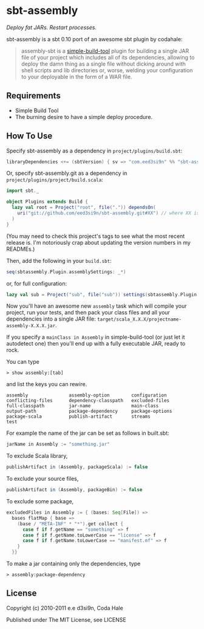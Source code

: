 sbt-assembly
============

*Deploy fat JARs. Restart processes.*

sbt-assembly is a sbt 0.10 port of an awesome sbt plugin by codahale:

> assembly-sbt is a [simple-build-tool](http://code.google.com/p/simple-build-tool/)
plugin for building a single JAR file of your project which includes all of its
dependencies, allowing to deploy the damn thing as a single file without dicking
around with shell scripts and lib directories or, worse, welding your
configuration to your deployable in the form of a WAR file.

Requirements
------------

* Simple Build Tool
* The burning desire to have a simple deploy procedure.


How To Use
----------

Specify sbt-assembly as a dependency in `project/plugins/build.sbt`:

```scala
libraryDependencies <+= (sbtVersion) { sv => "com.eed3si9n" %% "sbt-assembly" % ("sbt" + sv + "_0.4") }
```

Or, specify sbt-assembly.git as a dependency in `project/plugins/project/build.scala`:

```scala
import sbt._

object Plugins extends Build {
  lazy val root = Project("root", file(".")) dependsOn(
    uri("git://github.com/eed3si9n/sbt-assembly.git#XX") // where XX is branch
  )
}
```

(You may need to check this project's tags to see what the most recent release
is. I'm notoriously crap about updating the version numbers in my READMEs.)

Then, add the following in your `build.sbt`:

```scala
seq(sbtassembly.Plugin.assemblySettings: _*)
```

or, for full configuration:

```scala
lazy val sub = Project("sub", file("sub")) settings(sbtassembly.Plugin.assemblySettings: _*)
```

Now you'll have an awesome new `assembly` task which will compile your project,
run your tests, and then pack your class files and all your dependencies into a
single JAR file: `target/scala_X.X.X/projectname-assembly-X.X.X.jar`.

If you specify a `mainClass in Assembly` in simple-build-tool (or just let it autodetect
one) then you'll end up with a fully executable JAR, ready to rock.

You can type

    > show assembly:[tab]

and list the keys you can rewire.

    assembly               assembly-option        configuration
    conflicting-files      dependency-classpath   excluded-files
    full-classpath         jar-name               main-class
    output-path            package-dependency     package-options
    package-scala          publish-artifact       streams
    test

For example the name of the jar can be set as follows in built.sbt:

```scala
jarName in Assembly := "something.jar"
```

To exclude Scala library,

```scala
publishArtifact in (Assembly, packageScala) := false
```

To exclude your source files,

```scala
publishArtifact in (Assembly, packageBin) := false
```

To exclude some package,

```scala
excludedFiles in Assembly := { (bases: Seq[File]) =>
  bases flatMap { base =>
    (base / "META-INF" * "*").get collect {
      case f if f.getName == "something" => f
      case f if f.getName.toLowerCase == "license" => f
      case f if f.getName.toLowerCase == "manifest.mf" => f
    }
  }}
```

To make a jar containing only the dependencies, type

    > assembly:package-dependency

License
-------

Copyright (c) 2010-2011 e.e d3si9n, Coda Hale

Published under The MIT License, see LICENSE
